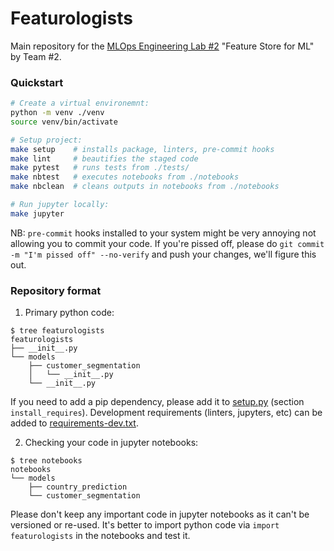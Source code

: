 # Featurologists

Main repository for the [MLOps Engineering Lab #2](https://github.com/mlopscommunity/engineering.labs/tree/master/Lab2_Feature_Store_for_ML) "Feature Store for ML" by Team #2.

### Quickstart
```bash
# Create a virtual environemnt:
python -m venv ./venv
source venv/bin/activate

# Setup project:
make setup    # installs package, linters, pre-commit hooks
make lint     # beautifies the staged code
make pytest   # runs tests from ./tests/
make nbtest   # executes notebooks from ./notebooks
make nbclean  # cleans outputs in notebooks from ./notebooks

# Run jupyter locally:
make jupyter
```

NB: `pre-commit` hooks installed to your system might be very annoying not allowing you to commit your code.
If you're pissed off, please do `git commit -m "I'm pissed off" --no-verify` and push your changes, we'll figure this out.


### Repository format

1. Primary python code:
```
$ tree featurologists
featurologists
├── __init__.py
└── models
    ├── customer_segmentation
    │   └── __init__.py
    └── __init__.py
```

If you need to add a pip dependency, please add it to [setup.py](setup.py) (section `install_requires`).
Development requirements (linters, jupyters, etc) can be added to [requirements-dev.txt](requirements-dev.txt).


2. Checking your code in jupyter notebooks:
```
$ tree notebooks
notebooks
└── models
    ├── country_prediction
    └── customer_segmentation
```
Please don't keep any important code in jupyter notebooks as it can't be versioned or re-used.
It's better to import python code via `import featurologists` in the notebooks and test it.
